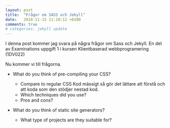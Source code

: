 ```yaml
---
layout: post
title:  "Frågor om SASS och Jekyll"
date:   2018-11-15 11:10:12 +0100
comments: true
# categories: jekyll update
---
```


I denna post kommer jag svara på några frågor om Sass och Jekyll. En del av Examinations uppgift 1 i kursen Klientbaserad webbprogramering (1DV022)

Nu kommer vi till frågorna.

* What do you think of pre-compiling your CSS?

    * Compare to regular CSS
    Kod mässigt så gör det lättare att förstå och att koda som den stödjer nestad kod.
    * Which techniques did you use?
    * Pros and cons?



* What do you think of static site generators?
    * What type of projects are they suitable for?

